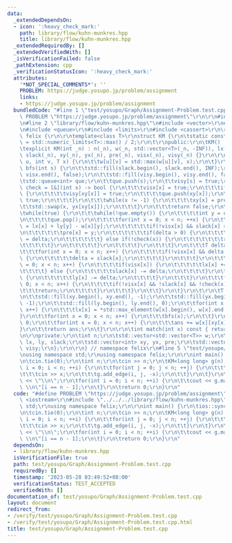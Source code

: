 ```yaml
---
data:
  _extendedDependsOn:
  - icon: ':heavy_check_mark:'
    path: library/flow/kuhn-munkres.hpp
    title: library/flow/kuhn-munkres.hpp
  _extendedRequiredBy: []
  _extendedVerifiedWith: []
  _isVerificationFailed: false
  _pathExtension: cpp
  _verificationStatusIcon: ':heavy_check_mark:'
  attributes:
    '*NOT_SPECIAL_COMMENTS*': ''
    PROBLEM: https://judge.yosupo.jp/problem/assignment
    links:
    - https://judge.yosupo.jp/problem/assignment
  bundledCode: "#line 1 \"test/yosupo/Graph/Assignment-Problem.test.cpp\"\n#define\
    \ PROBLEM \"https://judge.yosupo.jp/problem/assignment\"\r\n\r\n#include <iostream>\r\
    \n#line 2 \"library/flow/kuhn-munkres.hpp\"\n#include <vector>\r\n#include <algorithm>\r\
    \n#include <queue>\r\n#include <limits>\r\n#include <cassert>\r\n\r\nnamespace\
    \ felix {\r\n\r\ntemplate<class T>\r\nstruct KM {\r\n\tstatic constexpr T INF\
    \ = std::numeric_limits<T>::max() / 2;\r\n\t\r\npublic:\r\n\tKM() : n(0) {}\r\n\
    \texplicit KM(int _n) : n(_n), w(_n, std::vector<T>(_n, -INF)), lx(_n), ly(_n),\
    \ slack(_n), xy(_n), yx(_n), pre(_n), visx(_n), visy(_n) {}\r\n\r\n\tvoid add_edge(int\
    \ u, int v, T x) {\r\n\t\tw[u][v] = std::max(w[u][v], x);\r\n\t}\r\n\r\n\tvoid\
    \ bfs(int s) {\r\n\t\tstd::fill(slack.begin(), slack.end(), INF);\r\n\t\tstd::fill(visx.begin(),\
    \ visx.end(), false);\r\n\t\tstd::fill(visy.begin(), visy.end(), false);\r\n\t\
    \tstd::queue<int> que;\r\n\t\tque.push(s);\r\n\t\tvisy[s] = true;\r\n\t\tauto\
    \ check = [&](int x) -> bool {\r\n\t\t\tvisx[x] = true;\r\n\t\t\tif(xy[x] != -1)\
    \ {\r\n\t\t\t\tvisy[xy[x]] = true;\r\n\t\t\t\tque.push(xy[x]);\r\n\t\t\t\treturn\
    \ true;\r\n\t\t\t}\r\n\t\t\twhile(x != -1) {\r\n\t\t\t\txy[x] = pre[x];\r\n\t\t\
    \t\tstd::swap(x, yx[xy[x]]);\r\n\t\t\t}\r\n\t\t\treturn false;\r\n\t\t};\r\n\t\
    \twhile(true) {\r\n\t\t\twhile(!que.empty()) {\r\n\t\t\t\tint y = que.front();\r\
    \n\t\t\t\tque.pop();\r\n\t\t\t\tfor(int x = 0; x < n; ++x) {\r\n\t\t\t\t\tT delta\
    \ = lx[x] + ly[y] - w[x][y];\r\n\t\t\t\t\tif(!visx[x] && slack[x] >= delta) {\r\
    \n\t\t\t\t\t\tpre[x] = y;\r\n\t\t\t\t\t\tif(delta > 0) {\r\n\t\t\t\t\t\t\tslack[x]\
    \ = delta;\r\n\t\t\t\t\t\t} else if(!check(x)) {\r\n\t\t\t\t\t\t\treturn;\r\n\t\
    \t\t\t\t\t}\r\n\t\t\t\t\t}\r\n\t\t\t\t}\r\n\t\t\t}\r\n\t\t\tT delta = INF;\r\n\
    \t\t\tfor(int x = 0; x < n; x++) {\r\n\t\t\t\tif(!visx[x] && delta > slack[x])\
    \ {\r\n\t\t\t\t\tdelta = slack[x];\r\n\t\t\t\t}\r\n\t\t\t}\r\n\t\t\tfor(int x\
    \ = 0; x < n; x++) {\r\n\t\t\t\tif(visx[x]) {\r\n\t\t\t\t\tlx[x] += delta;\r\n\
    \t\t\t\t} else {\r\n\t\t\t\t\tslack[x] -= delta;\r\n\t\t\t\t}\r\n\t\t\t\tif(visy[x])\
    \ {\r\n\t\t\t\t\tly[x] -= delta;\r\n\t\t\t\t}\r\n\t\t\t}\r\n\t\t\tfor(int x =\
    \ 0; x < n; x++) {\r\n\t\t\t\tif(!visx[x] && !slack[x] && !check(x)) {\r\n\t\t\
    \t\t\treturn;\r\n\t\t\t\t}\r\n\t\t\t}\r\n\t\t}\r\n\t}\r\n\t\r\n\tT solve() {\r\
    \n\t\tstd::fill(xy.begin(), xy.end(), -1);\r\n\t\tstd::fill(yx.begin(), yx.end(),\
    \ -1);\r\n\t\tstd::fill(ly.begin(), ly.end(), 0);\r\n\t\tfor(int x = 0; x < n;\
    \ x++) {\r\n\t\t\tlx[x] = *std::max_element(w[x].begin(), w[x].end());\r\n\t\t\
    }\r\n\t\tfor(int x = 0; x < n; x++) {\r\n\t\t\tbfs(x);\r\n\t\t}\r\n\t\tT ans =\
    \ 0;\r\n\t\tfor(int x = 0; x < n; x++) {\r\n\t\t\tans += w[x][xy[x]];\r\n\t\t\
    }\r\n\t\treturn ans;\r\n\t}\r\n\r\n\tint match(int x) const { return xy[x]; }\r\
    \n\r\nprivate:\r\n\tint n;\r\n\tstd::vector<std::vector<T>> w;\r\n\tstd::vector<T>\
    \ lx, ly, slack;\r\n\tstd::vector<int> xy, yx, pre;\r\n\tstd::vector<bool> visx,\
    \ visy;\r\n};\r\n\r\n} // namespace felix\r\n#line 5 \"test/yosupo/Graph/Assignment-Problem.test.cpp\"\
    \nusing namespace std;\r\nusing namespace felix;\r\n\r\nint main() {\r\n\tios::sync_with_stdio(false);\r\
    \n\tcin.tie(0);\r\n\tint n;\r\n\tcin >> n;\r\n\tKM<long long> g(n);\r\n\tfor(int\
    \ i = 0; i < n; ++i) {\r\n\t\tfor(int j = 0; j < n; ++j) {\r\n\t\t\tint x;\r\n\
    \t\t\tcin >> x;\r\n\t\t\tg.add_edge(i, j, -x);\r\n\t\t}\r\n\t}\r\n\tcout << -g.solve()\
    \ << \"\\n\";\r\n\tfor(int i = 0; i < n; ++i) {\r\n\t\tcout << g.match(i) << \"\
    \ \\n\"[i == n - 1];\r\n\t}\r\n\treturn 0;\r\n}\r\n"
  code: "#define PROBLEM \"https://judge.yosupo.jp/problem/assignment\"\r\n\r\n#include\
    \ <iostream>\r\n#include \"../../../library/flow/kuhn-munkres.hpp\"\r\nusing namespace\
    \ std;\r\nusing namespace felix;\r\n\r\nint main() {\r\n\tios::sync_with_stdio(false);\r\
    \n\tcin.tie(0);\r\n\tint n;\r\n\tcin >> n;\r\n\tKM<long long> g(n);\r\n\tfor(int\
    \ i = 0; i < n; ++i) {\r\n\t\tfor(int j = 0; j < n; ++j) {\r\n\t\t\tint x;\r\n\
    \t\t\tcin >> x;\r\n\t\t\tg.add_edge(i, j, -x);\r\n\t\t}\r\n\t}\r\n\tcout << -g.solve()\
    \ << \"\\n\";\r\n\tfor(int i = 0; i < n; ++i) {\r\n\t\tcout << g.match(i) << \"\
    \ \\n\"[i == n - 1];\r\n\t}\r\n\treturn 0;\r\n}\r\n"
  dependsOn:
  - library/flow/kuhn-munkres.hpp
  isVerificationFile: true
  path: test/yosupo/Graph/Assignment-Problem.test.cpp
  requiredBy: []
  timestamp: '2023-05-28 03:49:52+08:00'
  verificationStatus: TEST_ACCEPTED
  verifiedWith: []
documentation_of: test/yosupo/Graph/Assignment-Problem.test.cpp
layout: document
redirect_from:
- /verify/test/yosupo/Graph/Assignment-Problem.test.cpp
- /verify/test/yosupo/Graph/Assignment-Problem.test.cpp.html
title: test/yosupo/Graph/Assignment-Problem.test.cpp
---
```

